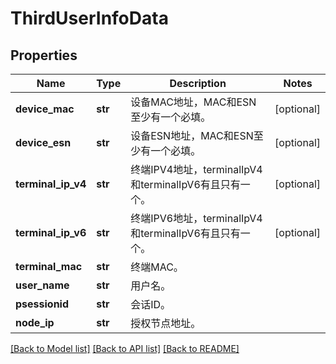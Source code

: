 # ThirdUserInfoData

## Properties
Name | Type | Description | Notes
------------ | ------------- | ------------- | -------------
**device_mac** | **str** | 设备MAC地址，MAC和ESN至少有一个必填。 | [optional] 
**device_esn** | **str** | 设备ESN地址，MAC和ESN至少有一个必填。 | [optional] 
**terminal_ip_v4** | **str** | 终端IPV4地址，terminalIpV4和terminalIpV6有且只有一个。 | [optional] 
**terminal_ip_v6** | **str** | 终端IPV6地址，terminalIpV4和terminalIpV6有且只有一个。 | [optional] 
**terminal_mac** | **str** | 终端MAC。 | 
**user_name** | **str** | 用户名。 | 
**psessionid** | **str** | 会话ID。 | 
**node_ip** | **str** | 授权节点地址。 | 

[[Back to Model list]](../README.md#documentation-for-models) [[Back to API list]](../README.md#documentation-for-api-endpoints) [[Back to README]](../README.md)


